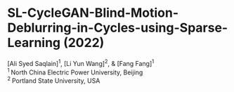 # SL-CycleGAN-Blind-Motion-Deblurring-in-Cycles-using-Sparse-Learning (2022)
 [Ali Syed Saqlain]<sup>1</sup>, [Li Yun Wang]<sup>2</sup>, & [Fang Fang]<sup>1</sup>
 <br/>
 <sup>1 </sup>North China Electric Power University, Beijing
 <br/>
 <sup>2 </sup>Portland State University, USA
